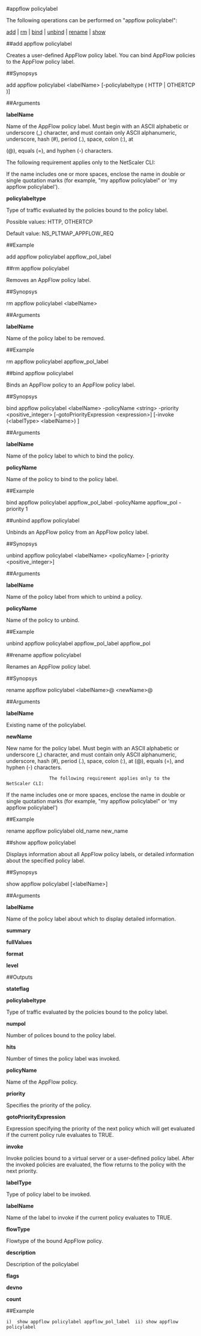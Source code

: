 #appflow policylabel

The following operations can be performed on "appflow policylabel":


[add](#add-appflow-policylabel) | [rm](#rm-appflow-policylabel) | [bind](#bind-appflow-policylabel) | [unbind](#unbind-appflow-policylabel) | [rename](#rename-appflow-policylabel) | [show](#show-appflow-policylabel)

##add appflow policylabel

Creates a user-defined AppFlow policy label. You can bind AppFlow policies to the AppFlow policy label.


##Synopsys

add appflow policylabel &lt;labelName> [-policylabeltype ( HTTP | OTHERTCP )]


##Arguments

<b>labelName</b>
Name of the AppFlow policy label. Must begin with an ASCII alphabetic or underscore (_) character, and must contain only ASCII alphanumeric, underscore, hash (#), period (.), space, colon (:), at
(@), equals (=), and hyphen (-) characters.
The following requirement applies only to the NetScaler CLI:
If the name includes one or more spaces, enclose the name in double or single quotation marks (for example, "my appflow policylabel" or 'my appflow policylabel').

<b>policylabeltype</b>
Type of traffic evaluated by the policies bound to the policy label.
Possible values: HTTP, OTHERTCP
Default value: NS_PLTMAP_APPFLOW_REQ



##Example

add appflow policylabel appflow_pol_label

##rm appflow policylabel

Removes an AppFlow policy label.


##Synopsys

rm appflow policylabel &lt;labelName>


##Arguments

<b>labelName</b>
Name of the policy label to be removed.



##Example

rm appflow policylabel appflow_pol_label

##bind appflow policylabel

Binds an AppFlow policy to an AppFlow policy label.


##Synopsys

bind appflow policylabel &lt;labelName> -policyName &lt;string> -priority &lt;positive_integer> [-gotoPriorityExpression &lt;expression>] [-invoke  (&lt;labelType>  &lt;labelName>) ]


##Arguments

<b>labelName</b>
Name of the policy label to which to bind the policy.

<b>policyName</b>
Name of the policy to bind to the policy label.



##Example

bind appflow policylabel appflow_pol_label -policyName appflow_pol -priority 1

##unbind appflow policylabel

Unbinds an AppFlow policy from an AppFlow policy label.


##Synopsys

unbind appflow policylabel &lt;labelName> &lt;policyName> [-priority &lt;positive_integer>]


##Arguments

<b>labelName</b>
Name of the policy label from which to unbind a policy.

<b>policyName</b>
Name of the policy to unbind.



##Example

unbind appflow policylabel appflow_pol_label appflow_pol

##rename appflow policylabel

Renames an AppFlow policy label.


##Synopsys

rename appflow policylabel &lt;labelName>@ &lt;newName>@


##Arguments

<b>labelName</b>
Existing name of the policylabel.

<b>newName</b>
New name for the policy label. Must begin with an ASCII alphabetic or underscore (_) character, and must contain only ASCII alphanumeric, underscore, hash (#), period (.), space, colon (:), at (@), equals (=), and hyphen (-) characters. 
                    The following requirement applies only to the NetScaler CLI:
If the name includes one or more spaces, enclose the name in double or single quotation marks (for example, "my appflow policylabel" or 'my appflow policylabel')



##Example

rename appflow policylabel old_name new_name

##show appflow policylabel

Displays information about all AppFlow policy labels, or detailed information about the specified policy label.


##Synopsys

show appflow policylabel [&lt;labelName>]


##Arguments

<b>labelName</b>
Name of the policy label about which to display detailed information.

<b>summary</b>

<b>fullValues</b>

<b>format</b>

<b>level</b>



##Outputs

<b>stateflag</b>

<b>policylabeltype</b>
Type of traffic evaluated by the policies bound to the policy label.

<b>numpol</b>
Number of polices bound to the policy label.

<b>hits</b>
Number of times the policy label was invoked.

<b>policyName</b>
Name of the AppFlow policy.

<b>priority</b>
Specifies the priority of the policy.

<b>gotoPriorityExpression</b>
Expression specifying the priority of the next policy which will get evaluated if the current policy rule evaluates to TRUE.

<b>invoke</b>
Invoke policies bound to a virtual server or a user-defined policy label. After the invoked policies are evaluated, the flow returns to the policy with the next priority.

<b>labelType</b>
Type of policy label to be invoked.

<b>labelName</b>
Name of the label to invoke if the current policy evaluates to TRUE.

<b>flowType</b>
Flowtype of the bound AppFlow policy.

<b>description</b>
Description of the policylabel

<b>flags</b>

<b>devno</b>

<b>count</b>



##Example

	i)	show appflow policylabel appflow_pol_label	ii)	show appflow policylabel

